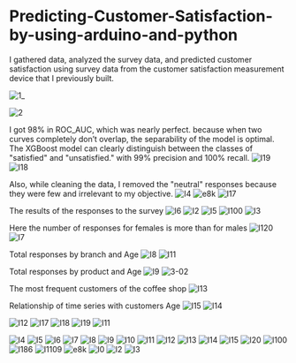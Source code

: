 # Predicting-Customer-Satisfaction-by-using-arduino-and-python

I gathered data, analyzed the survey data, and predicted customer satisfaction using survey data from the customer satisfaction measurement device that I previously built.

![1_](https://user-images.githubusercontent.com/74384259/215562611-5fa12d7a-c965-4861-8380-08e954ba7b6c.jpeg)

![2](https://user-images.githubusercontent.com/74384259/215562618-f3d89a87-5258-47dc-b4fd-61597b0d05d4.jpeg)

I got 98% in ROC_AUC, which was nearly perfect. because when two curves completely don’t overlap, the separability of the model is optimal. The XGBoost model can clearly distinguish between the classes of "satisfied" and "unsatisfied." with 99% precision and 100% recall.
![I19](https://user-images.githubusercontent.com/74384259/215728873-0f131b54-c94c-4e4b-9037-d1cca3ff9ceb.png)
![I18](https://user-images.githubusercontent.com/74384259/215728881-ef2153b2-5ee5-4680-8309-356fd55da8ec.png)

Also, while cleaning the data, I removed the "neutral" responses because they were few and irrelevant to my objective.
![I4](https://user-images.githubusercontent.com/74384259/215729027-73b94a1b-c82a-4f95-a17c-c621fa8da250.png)
![e8k](https://user-images.githubusercontent.com/74384259/215729032-d1d00aec-d472-4b91-9606-65a2f16b8b5a.png)
![I17](https://user-images.githubusercontent.com/74384259/215731377-7579c6ac-9535-44ed-ae80-94932dbcb9d4.png)

The results of the responses to the survey
![I6](https://user-images.githubusercontent.com/74384259/215729699-d0094101-c66b-4c02-9480-c52bf1c45fb9.png)
![I2](https://user-images.githubusercontent.com/74384259/215729702-ed20f6ed-d2a8-430f-aad4-6174dc6ed50f.png)
![I5](https://user-images.githubusercontent.com/74384259/215729703-6f1df777-9efd-44ed-8fd4-434a249555a9.png)
![I100](https://user-images.githubusercontent.com/74384259/215729928-bb2cc3e7-32ab-45a3-b639-08cd03e16a44.png)
![I3](https://user-images.githubusercontent.com/74384259/215729932-232253b7-6e58-43d7-9841-ebeea90663c1.png)

Here the number of responses for females is more than for males
![I120](https://user-images.githubusercontent.com/74384259/215728500-6a28b53d-c2cf-4d52-8d30-ed33121d6865.png)
![I7](https://user-images.githubusercontent.com/74384259/215728506-20459334-5e30-4bd0-ac05-1c41f5bb0c4d.png)

Total responses by branch and Age
![I8](https://user-images.githubusercontent.com/74384259/215728703-0b7429f7-11aa-4a9e-82a3-ed8d6b5b422f.png)
![I11](https://user-images.githubusercontent.com/74384259/215728709-e3f597b9-f82a-46eb-9dbe-7cbba6b7484e.png)

Total responses by product and Age
![I9](https://user-images.githubusercontent.com/74384259/215730537-cebfd9f6-18fa-4444-85b0-4c6d5abc35f6.png)
![3-02](https://user-images.githubusercontent.com/74384259/215730541-a8de95c3-0489-4de5-8504-8db63c5e268b.png)

The most frequent customers of the coffee shop
![I13](https://user-images.githubusercontent.com/74384259/215730977-7790bf14-5d81-4889-a872-976ba30af021.png)

Relationship of time series with customers Age
![I15](https://user-images.githubusercontent.com/74384259/215731274-83a5c7f8-99b0-4731-ae2d-dd11c6d4730b.png)
![I14](https://user-images.githubusercontent.com/74384259/215731281-092f4e17-2b7c-4f6c-87f2-35fd00541980.png)



![I12](https://user-images.githubusercontent.com/74384259/215566114-eca115ec-f562-41eb-bd73-6797d5f3def4.png)
![I17](https://user-images.githubusercontent.com/74384259/215566116-cc71647a-1b3b-428c-81ff-aac54a83b598.png)
![I18](https://user-images.githubusercontent.com/74384259/215566119-bc188b1d-1be6-4837-ae01-7499ba9632e1.png)
![I19](https://user-images.githubusercontent.com/74384259/215566121-ed26cfad-debf-4b3d-b80a-3aa6f9f481b2.png)
![I11](https://user-images.githubusercontent.com/74384259/215566125-fe63b3fc-7a3c-4611-b1fd-c1e00940cb7d.png)


![I4](https://user-images.githubusercontent.com/74384259/215571099-3a53a212-1885-488c-90a3-ddcd5bd88287.png)
![I5](https://user-images.githubusercontent.com/74384259/215571101-99e8f606-3668-413a-9158-39cfb051b1ff.png)
![I6](https://user-images.githubusercontent.com/74384259/215571104-d7e88bbb-2cea-4c15-bd17-2fba638f102b.png)
![I7](https://user-images.githubusercontent.com/74384259/215571105-dc914d82-b601-46b2-9450-0fac7cd823ba.png)
![I8](https://user-images.githubusercontent.com/74384259/215571106-5c54e56f-05d3-45c1-b19c-6c14cfa79a90.png)
![I9](https://user-images.githubusercontent.com/74384259/215571112-f91d7fd8-93e7-457f-9727-dcc38f5dc29f.png)
![I10](https://user-images.githubusercontent.com/74384259/215571114-42a867e9-d6f6-4d1a-9e5f-3546da31486c.png)
![I11](https://user-images.githubusercontent.com/74384259/215571117-adaf4a69-7f7f-49fd-9ea1-232910317f7e.png)
![I12](https://user-images.githubusercontent.com/74384259/215571120-281f02a7-b967-41da-9bac-fc8404b80dc6.png)
![I13](https://user-images.githubusercontent.com/74384259/215571122-39cf703b-7c06-43c3-a7f1-a35afe5b1b76.png)
![I14](https://user-images.githubusercontent.com/74384259/215571123-bde68477-9ead-4007-b485-697e160abd3f.png)
![I15](https://user-images.githubusercontent.com/74384259/215571125-f89f1a71-1cc1-447b-a4b2-4c55892ece1c.png)
![I20](https://user-images.githubusercontent.com/74384259/215571126-52d90829-ca3f-461c-aae7-fe259d56a23b.png)
![I100](https://user-images.githubusercontent.com/74384259/215571131-d82b64bb-95ce-48a3-9583-0513d14d13d8.png)
![I186](https://user-images.githubusercontent.com/74384259/215571136-7d8373d6-4f78-46fc-92ef-7e787b6bc5fb.png)
![I1109](https://user-images.githubusercontent.com/74384259/215571139-48de2408-05d3-4f6f-b85a-8a1df3bf7997.png)
![e8k](https://user-images.githubusercontent.com/74384259/215571140-9ab424cd-026e-4fd7-8fe5-d62a83345973.png)
![I0](https://user-images.githubusercontent.com/74384259/215571143-5ae77dff-d958-4c60-ad9a-549a718ea66d.png)
![I2](https://user-images.githubusercontent.com/74384259/215571146-6f82868e-7845-42a5-982d-cc7302141ca4.png)
![I3](https://user-images.githubusercontent.com/74384259/215571149-a8cb94ba-a9f8-4839-962d-eac604b7d6f7.png)
